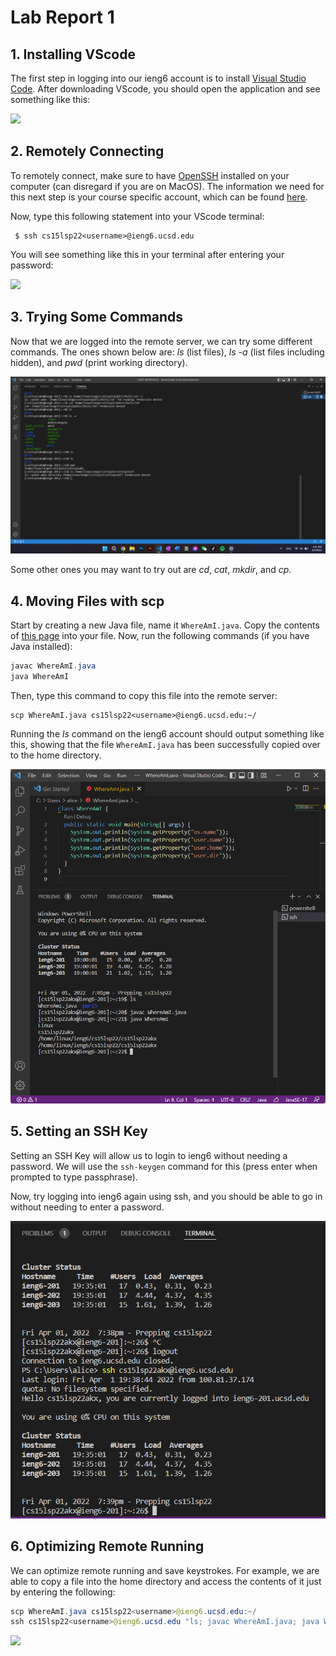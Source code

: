 # Lab Report 1
## 1. Installing VScode ##
The first step in logging into our ieng6 account is to install [Visual Studio Code](https://code.visualstudio.com/download). After downloading VScode, you should open the application and see something like this:

![](https://scontent.xx.fbcdn.net/v/t1.15752-9/278045602_299392252340012_8019902017749981740_n.png?_nc_cat=109&ccb=1-5&_nc_sid=aee45a&_nc_ohc=ExScI8dRTRQAX--Ns-C&_nc_ad=z-m&_nc_cid=0&_nc_ht=scontent.xx&oh=03_AVKfPhszPCncKp7V19jjMwU6K1Uelt04vAXIsfVztTvhLw&oe=6279E19D)

## 2. Remotely Connecting ##
To remotely connect, make sure to have [OpenSSH](https://docs.microsoft.com/en-us/windows-server/administration/openssh/openssh_install_firstuse) installed on your computer (can disregard if you are on MacOS). The information we need for this next step is your course specific account, which can be found [here](https://sdacs.ucsd.edu/~icc/index.php).

Now, type this following statement into your VScode terminal:

``` 
 $ ssh cs15lsp22<username>@ieng6.ucsd.edu 
 ```
 You will see something like this in your terminal after entering your password:

 ![](https://scontent.xx.fbcdn.net/v/t1.15752-9/277922363_1376596046097950_5026305887905797457_n.png?_nc_cat=100&ccb=1-5&_nc_sid=aee45a&_nc_ohc=OVkK8JbD4XgAX96Lr1y&_nc_ad=z-m&_nc_cid=0&_nc_ht=scontent.xx&oh=03_AVKNWdlF_Dhg1jmHcTD4gj9_31hIqAPDLrBv9kt9bVLB8g&oe=62777977)

## 3. Trying Some Commands ##
Now that we are logged into the remote server, we can try some different commands. The ones shown below are: *ls* (list files), *ls -a* (list files including hidden), and *pwd* (print working directory). 

![](commands.png)

Some other ones you may want to try out are *cd*, *cat*, *mkdir*, and *cp*.

## 4. Moving Files with scp ##
Start by creating a new Java file, name it `WhereAmI.java`. Copy the contents of [this page](WhereAmI.md) into your file. 
Now, run the following commands (if you have Java installed):
```Java
javac WhereAmI.java
java WhereAmI
```
Then, type this command to copy this file into the remote server:
```
scp WhereAmI.java cs15lsp22<username>@ieng6.ucsd.edu:~/
```
Running the *ls* command on the ieng6 account should output something like this, showing that the file `WhereAmI.java` has been successfully copied over to the home directory.

![](moveSCP.png)
## 5. Setting an SSH Key ##
Setting an SSH Key will allow us to login to ieng6 without needing a password. We will use the `ssh-keygen` command for this (press enter when prompted to type passphrase).

Now, try logging into ieng6 again using ssh, and you should be able to go in without needing to enter a password.

![](SSHKEY.png)

## 6. Optimizing Remote Running ##
We can optimize remote running and save keystrokes. For example, we are able to copy a file into the home directory and access the contents of it just by entering the following:
```Java
scp WhereAmI.java cs15lsp22<username>@ieng6.ucsd.edu:~/
ssh cs15lsp22<username>@ieng6.ucsd.edu "ls; javac WhereAmI.java; java WhereAmI"
```
![](https://scontent.xx.fbcdn.net/v/t1.15752-9/277973287_2794698160825243_5296592739742318231_n.png?_nc_cat=108&ccb=1-5&_nc_sid=aee45a&_nc_ohc=HfnZ4motyqoAX-hB4b8&_nc_ad=z-m&_nc_cid=0&_nc_ht=scontent.xx&oh=03_AVLKwlaT7kQMV1LYNNnUMj1mDSVIIEShNgvTbJqzld9o-w&oe=62787E78)
